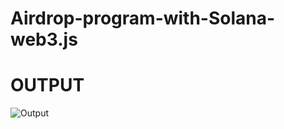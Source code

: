 # Airdrop-program-with-Solana-web3.js


# OUTPUT

![Output](https://user-images.githubusercontent.com/85495019/150314124-48c885c8-d2d4-4c41-8a93-0f3a6c077295.PNG)

